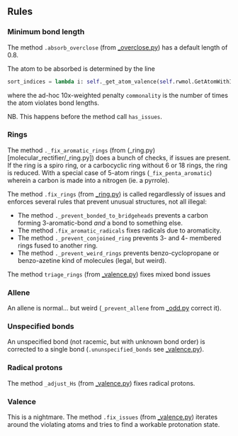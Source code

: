 ## Rules

### Minimum bond length

The method `.absorb_overclose` (from [_overclose.py](molecular_rectifier/_overclose.py)) has a default length of 0.8.

The atom to be absorbed is determined by the line

```python
sort_indices = lambda i: self._get_atom_valence(self.rwmol.GetAtomWithIdx(i)) + 10 * commonality[i]
```

where the ad-hoc 10x-weighted penalty `commonality` is the number of times the atom violates bond lengths.


NB. This happens before the method call `has_issues`.

### Rings

The method `._fix_aromatic_rings` (from (_ring.py)[molecular_rectifier/_ring.py]) does a bunch of checks,
if issues are present.
If the ring is a spiro ring, or a carbocyclic ring without 6 or 18 rings, the ring is reduced.
With a special case of 5-atom rings
(`_fix_penta_aromatic`) wherein a carbon is made into a nitrogen (ie. a pyrrole).

The method `.fix_rings` (from [_ring.py](molecular_rectifier/_ring.py)) is called regardlessly of issues
and enforces several rules that prevent unusual structures, not all illegal:

* The method `._prevent_bonded_to_bridgeheads` prevents a carbon forming 3-aromatic-bond _and_ a bond to something else.
* The method `.fix_aromatic_radicals` fixes radicals due to aromaticity.
* The method `._prevent_conjoined_ring` prevents 3- and 4- membered rings fused to another ring.
* The method `._prevent_weird_rings` prevents benzo-cyclopropane or benzo-azetine kind of molecules (legal, but weird).

The method `triage_rings` (from [_valence.py](molecular_rectifier/_valence.py)) fixes mixed bond issues 

### Allene

An allene is normal... but weird (`_prevent_allene` from [_odd.py](molecular_rectifier/_odd.py) correct it).

### Unspecified bonds

An unspecified bond (not racemic, but with unknown bond order) is corrected to a single bond
(`.ununspecified_bonds` see [_valence.py](molecular_rectifier/_valence.py)).

### Radical protons

The method `_adjust_Hs` (from [_valence.py](molecular_rectifier/_valence.py)) fixes radical protons.

### Valence

This is a nightmare. The method `.fix_issues` (from [_valence.py](molecular_rectifier/_valence.py))
iterates around the violating atoms and tries to find a workable protonation state.